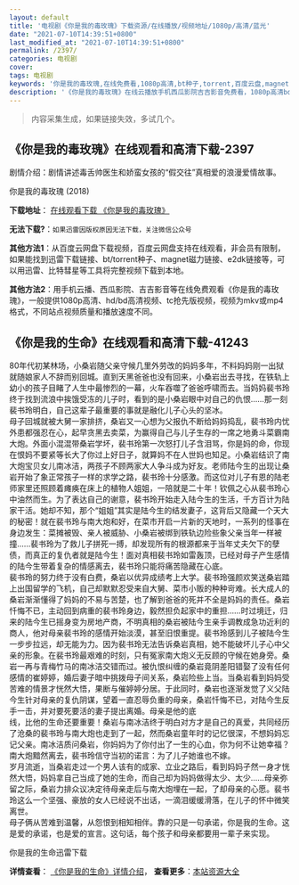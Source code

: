 ```yaml
---
layout: default
title: '电视剧《你是我的毒玫瑰》下载资源/在线播放/视频地址/1080p/高清/蓝光'
date: "2021-07-10T14:39:51+0800"
last_modified_at: "2021-07-10T14:39:51+0800"
permalink: /2397/
categories: 电视剧
cover:
tags: 电视剧
keywords: '你是我的毒玫瑰,在线免费看,1080p高清,bt种子,torrent,百度云盘,magnet,磁力链,迅雷下载资源'
description: '《你是我的毒玫瑰》在线云播放手机西瓜影院吉吉影音免费看，1080p高清bd/hd未删减完整版和tc抢先枪版，mkv/mp4格式，附带bt/torrent种子、magnet/磁力链、百度云盘、网盘资源迅雷下载链接'
---
```


>内容采集生成，如果链接失效，多试几个。


## 《你是我的毒玫瑰》在线观看和高清下载-2397

剧情介绍：剧情讲述毒舌帅医生和娇蛮女孩的“假交往”真相爱的浪漫爱情故事。


你是我的毒玫瑰 (2018)

**下载地址**： [在线观看下载 《你是我的毒玫瑰》](https://www.btbtdy.me/btdy/dy13711.html) 


**无法下载?**：`如果迅雷因版权原因无法下载，关注微信公众号 `

**其他方法1**：从百度云网盘下载视频，百度云网盘支持在线观看，非会员有限制，如果能找到迅雷下载链接、bt/torrent种子、magnet磁力链接、e2dk链接等，可以用迅雷、比特彗星等工具将完整视频下载到本地。

**其他方法2**：用手机云播、西瓜影院、吉吉影音等在线免费观看《你是我的毒玫瑰》，一般提供1080p高清、hd/bd高清视频、tc抢先版视频，视频为mkv或mp4格式，不同站点视频质量和播放速度不同。


## 《你是我的生命》在线观看和高清下载-41243

80年代初某林场，小桑岩随父亲守候几里外劳改的妈妈多年，不料妈妈刚一出狱就随娘家人不辞而别回城。直到天黑爸爸也没有回来，小桑岩出去寻找，在铁轨上幼小的孩子目睹了人生中最惨烈的一幕，火车吞噬了爸爸呼啸而去。当妈妈裴书玲终于找到流浪中挨饿受冻的儿子时，看到的是小桑岩眼中对自己的仇恨……那一刻裴书玲明白，自己这辈子最重要的事就是融化儿子心头的坚冰。<br />母子回城就被大舅一家排挤，桑岩又一心想为父报仇不断给妈妈捣乱，裴书玲内忧外患都强忍在心，起早贪黑去卖菜，为赢得自己与儿子生存的一席之地勇斗菜霸南大炮。外面小混混带桑岩学坏，裴书玲第一次怒打儿子含泪骂，你是妈的命，你现在恨妈不要紧等长大了你过上好日子，就算妈不在人世妈也知足。小桑岩结识了南大炮宝贝女儿南冰洁，两孩子不顾两家大人争斗成为好友。老师陆今生的出现让桑岩开始了象正常孩子一样的求学之路，裴书玲十分感激。而这位对儿子有恩的陆老师家里还照顾着瘫痪在床上的植物人姐姐，一陪就是二十年！钦佩之心从裴书玲心中油然而生。为了表达自己的谢意，裴书玲开始走入陆今生的生活，千方百计为陆家干活。她却不知，那个“姐姐”其实是陆今生的结发妻子，这背后又隐藏一个天大的秘密！就在裴书玲与南大炮和好，在菜市开启一片新的天地时，一系列的怪事在身边发生：菜摊被毁、亲人被威胁、小桑岩被绑到铁轨边险些象父亲当年一样被撞&hellip;…裴书玲为了救儿子拼死一搏，却发现所有的根源都来于当年丈夫欠下的孽债，而真正的复仇者就是陆今生！面对真相裴书玲如雷轰顶，已经对母子产生感情的陆今生带着复杂的情感离去，裴书玲只能将痛苦隐藏在心底。<br />裴书玲的努力终于没有白费，桑岩以优异成绩考上大学。裴书玲强颜欢笑送桑岩踏上出国留学的飞机，自己却默默忍受来自大舅、菜市小贩的种种岢难。长大成人的桑岩渐渐懂得了妈妈的不易与苦楚，也了解到爸爸的死并不全是妈妈的责任。桑岩忏悔不已，主动回到病重的裴书玲身边，毅然担负起家中的重担&hellip;…时过境迁，归来的陆今生已摇身变为房地产商，不明真相的桑岩被陆今生亲手调教成急功近利的商人，他对母亲裴书玲的感情开始淡漠，甚至旧恨重提。裴书玲感到儿子被陆今生一步步拉远，却无能为力。因为裴书玲无法告诉桑岩真相，她不能破坏儿子心中父亲的形象。在裴书玲最艰难的时刻，只有冤家南大炮义无反顾的守候在她身旁。桑岩一再与青梅竹马的南冰洁交错而过。被仇恨纠缠的桑岩竟阴差阳错娶了没有任何感情的崔婷婷，婚后妻子暗中挑拨母子间关系，桑岩险些上当。当桑岩看到妈妈受苦难的情景才恍然大悟，果断与催婷婷分居。于此同时，桑岩也逐渐发觉了义父陆今生针对母亲的复仇阴谋，望着一直忍辱负重的母亲，桑岩忏悔不已，对陆今生反手一击，并对要死要活的妻子提出离婚。母亲是他的底<br />线，比他的生命还要重要！桑岩与南冰洁终于明白对方才是自己的真爱，共同经历了沧桑的裴书玲与南大炮也走到了一起，然而桑岩童年时的记忆很深，不想妈妈忘记父亲。南冰洁质问桑岩，你妈妈为了你付出了一生的心血，你为何不让她幸福？南大炮黯然离去，裴书玲信守当初的诺言：为了儿子她谁也不嫁。<br />岁月流逝，当桑岩走过一个男人该有的成家、立业之路后，看到妈妈孑然一身才恍然大悟，妈妈拿自己当成了她的生命，而自己却为妈妈做得太少、太少&hellip;…母亲弥留之际，桑岩力排众议决定待母亲走后与南大炮埋在一起，了却母亲的心愿。裴书玲这么一个坚强、豪放的女人已经说不出话，一滴泪缓缓滑落，在儿子的怀中微笑离世。<br />母子俩从苦难到温馨，从怨恨到相知相伴。靠的只是一句承诺，你是我的生命。这是爱的承诺，也是爱的宣言。这句话，每个孩子和母亲都要用一辈子来实现。


你是我的生命迅雷下载

**详情查看**： [《你是我的生命》详情介绍](/movie/41243/)， **查看更多**：[本站资源大全](/movie/t/all/)


